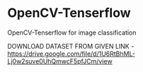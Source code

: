# OpenCV-Tenserflow
OpenCV-Tenserflow for image classification


DOWNLOAD DATASET FROM GIVEN LINK - https://drive.google.com/file/d/1U6RtBhML-Lj0w2suve0UhQmwcF5pfJCm/view